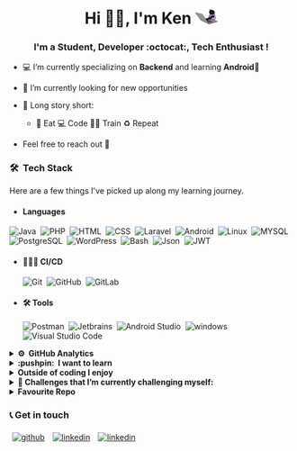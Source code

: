 <h1 align="center">  Hi 👋🏻, I'm Ken <img src="giphy.gif" width="40"></h1>

<h3 align="center">I'm a Student, Developer :octocat:, Tech Enthusiast !</h3>

- 💻 I’m currently specializing on **Backend** and learning **Android**📱

- 🔭 I’m currently looking for new opportunities

- 📖 Long story short:

  - :poultry_leg: Eat 💻 Code 💪🏽 Train ♻️ Repeat

* Feel free to reach out 💬

### 🛠 &nbsp;Tech Stack

Here are a few things I've picked up along my learning journey.

- #### Languages

![Java](https://img.shields.io/badge/-Java-05122A?style=flat&logo=Java&logoColor=FFA518)&nbsp;
![PHP](https://img.shields.io/badge/-PHP-05122A?style=flat&logo=PHP)&nbsp;
![HTML](https://img.shields.io/badge/-HTML-05122A?style=flat&logo=HTML5)&nbsp;
![CSS](https://img.shields.io/badge/-CSS-05122A?style=flat&logo=CSS3&logoColor=1572B6)&nbsp;
![Laravel](https://img.shields.io/badge/-Laravel-05122A?style=flat&logo=Laravel)&nbsp;
![Android](https://img.shields.io/badge/-Android-05122A?style=flat&logo=Android)&nbsp;
![Linux](https://img.shields.io/badge/-Linux-05122A?style=flat&logo=Linux&)&nbsp;
![MYSQL](https://img.shields.io/badge/-MYSQL-05122A?style=flat&logo=MYSQL)&nbsp;
![PostgreSQL](https://img.shields.io/badge/-PostgreSQL-05122A?style=flat&logo=PostgreSQL)&nbsp;
![WordPress](https://img.shields.io/badge/-WordPress-05122A?style=flat&logo=WordPress)&nbsp;
![Bash](https://img.shields.io/badge/-Bash-05122A?style=flat&logo=gnu-bash)&nbsp;
![Json](https://img.shields.io/badge/-Json-05122A?style=flat&logo=Json)&nbsp;
![JWT](https://img.shields.io/badge/-jwt-05122A?style=flat&logo=jwt)&nbsp;

- #### 👨🏽‍💻 CI/CD

  ![Git](https://img.shields.io/badge/-Git-05122A?style=flat&logo=git)&nbsp;
  ![GitHub](https://img.shields.io/badge/-GitHub-05122A?style=flat&logo=github)&nbsp;
  ![GitLab](https://img.shields.io/badge/-GitHub-05122A?style=flat&logo=gitlab)&nbsp;

- #### 🛠 Tools
  ![Postman](https://img.shields.io/badge/-Postman-05122A?style=flat&logo=Postman)&nbsp;
  ![Jetbrains](https://img.shields.io/badge/-Jetbrains-05122A?style=flat&logo=Jetbrains)&nbsp;
  ![Android Studio](https://img.shields.io/badge/-Android%20Studio-05122A?style=flat&logo=android-studio&logoColor=007ACC)&nbsp;
  ![windows](https://img.shields.io/badge/-windows-05122A?style=flat&logo=windows)&nbsp;
  ![Visual Studio Code](https://img.shields.io/badge/-Visual%20Studio%20Code-05122A?style=flat&logo=visual-studio-code&logoColor=007ACC)&nbsp;

<details>
<summary><b> ⚙️ &nbsp;GitHub Analytics</b></summary>
<br>
<a href="#">
  <img  src="https://github-readme-stats.vercel.app/api?username=kennguch&theme=chartreuse-dark&show_icons=true" />
</a>
<a href="#">
  <img  src="https://github-readme-stats.vercel.app/api/top-langs/?username=kennguch&show_icons=true&theme=chartreuse-dark&layout=compact" />
</a>
<br>
</details>

<details>

<summary><b> :pushpin: &nbsp;I want to learn</b></summary>
<br>

- Android
- GraphQL
- Docker
- Kubernetes
</details>

<details>
<summary><b> Outside of coding I enjoy</b></summary>
<br>

- Playing video games :video_game:
- Listening to music :musical_note:
- Tech Documentaries,Geeky Sitcoms :vulcan_salute:
</details>

<details>
<summary> <b>🌱 Challenges that I’m currently challenging myself:</b></summary>
<br>
<!-- gif Image -->
<img src="life_balance.gif" alt="side Image" align="center" width="460" height="auto" />
</details>

<details>
<summary> <b> Favourite Repo</b></summary>
<br>

![ReadMe Card](https://github-readme-stats.vercel.app/api/pin/?username=kennguch&repo=Solutech-Interview-Solution&theme=chartreuse-dark)


</details>

### 📞 Get in touch

<p>
<a href="https://github.com/kennguch"><img alt="github" width="7%" style="padding:5px" src="https://img.icons8.com/clouds/100/000000/github.png"/></a>
<a href="https://www.linkedin.com/in/ken-nguch-984055160"><img alt="linkedin" width="7%" style="padding:5px" src="https://img.icons8.com/clouds/100/000000/linkedin.png"/></a>
<a href="https://twitter.com/KenNguch"><img alt="linkedin" width="7%" style="padding:5px" src="https://img.icons8.com/clouds/100/000000/twitter.png"/></a>
</p>
